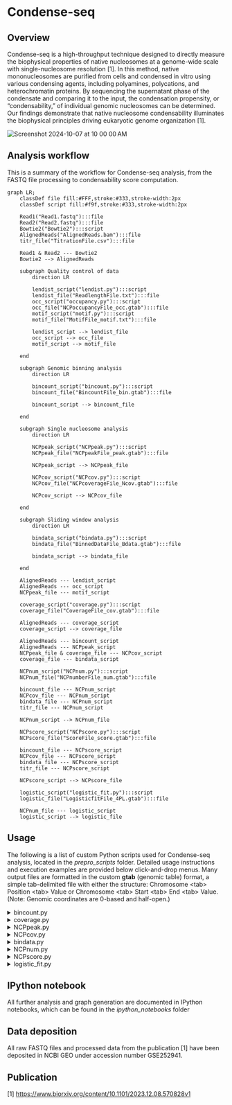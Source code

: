 # Condense-seq

## Overview

Condense-seq is a high-throughput technique designed to directly measure the biophysical properties of native nucleosomes at a genome-wide scale with single-nucleosome resolution [1]. In this method, native mononucleosomes are purified from cells and condensed in vitro using various condensing agents, including polyamines, polycations, and heterochromatin proteins. By sequencing the supernatant phase of the condensate and comparing it to the input, the condensation propensity, or “condensability,” of individual genomic nucleosomes can be determined. Our findings demonstrate that native nucleosome condensability illuminates the biophysical principles driving eukaryotic genome organization [1].

![Screenshot 2024-10-07 at 10 00 00 AM](https://github.com/user-attachments/assets/997795d9-6beb-4380-a118-38e8be7e7bb8)


## Analysis workflow
This is a summary of the workflow for Condense-seq analysis, from the FASTQ file processing to condensability score computation.

```mermaid
graph LR;
    classDef file fill:#FFF,stroke:#333,stroke-width:2px
    classDef script fill:#f9f,stroke:#333,stroke-width:2px

    Read1("Read1.fastq"):::file
    Read2("Read2.fastq"):::file
    Bowtie2("Bowtie2"):::script
    AlignedReads("AlignedReads.bam"):::file
    titr_file("TitrationFile.csv"):::file

    Read1 & Read2 --- Bowtie2
    Bowtie2 --> AlignedReads

    subgraph Quality control of data
        direction LR

        lendist_script("lendist.py"):::script
        lendist_file("ReadlengthFile.txt"):::file
        occ_script("occupancy.py"):::script
        occ_file("NCPoccupancyFile_occ.gtab"):::file
        motif_script("motif.py"):::script
        motif_file("MotifFile_motif.txt"):::file

        lendist_script --> lendist_file
        occ_script --> occ_file
        motif_script --> motif_file
    
    end

    subgraph Genomic binning analysis
        direction LR

        bincount_script("bincount.py"):::script
        bincount_file("BincountFile_bin.gtab"):::file

        bincount_script --> bincount_file

    end

    subgraph Single nucleosome analysis
        direction LR

        NCPpeak_script("NCPpeak.py"):::script    
        NCPpeak_file("NCPpeakFile_peak.gtab"):::file

        NCPpeak_script --> NCPpeak_file

        NCPcov_script("NCPcov.py"):::script
        NCPcov_file("NCPcoverageFile_Ncov.gtab"):::file
        
        NCPcov_script --> NCPcov_file

    end

    subgraph Sliding window analysis
        direction LR

        bindata_script("bindata.py"):::script
        bindata_file("BinnedDataFile_Bdata.gtab"):::file

        bindata_script --> bindata_file

    end

    AlignedReads --- lendist_script
    AlignedReads --- occ_script
    NCPpeak_file --- motif_script

    coverage_script("coverage.py"):::script
    coverage_file("CoverageFile_cov.gtab"):::file

    AlignedReads --- coverage_script
    coverage_script --> coverage_file

    AlignedReads --- bincount_script
    AlignedReads --- NCPpeak_script
    NCPpeak_file & coverage_file --- NCPcov_script
    coverage_file --- bindata_script

    NCPnum_script("NCPnum.py"):::script
    NCPnum_file("NCPnumberFile_num.gtab"):::file

    bincount_file --- NCPnum_script    
    NCPcov_file --- NCPnum_script
    bindata_file --- NCPnum_script
    titr_file --- NCPnum_script

    NCPnum_script --> NCPnum_file

    NCPscore_script("NCPscore.py"):::script
    NCPscore_file("ScoreFile_score.gtab"):::file

    bincount_file --- NCPscore_script
    NCPcov_file --- NCPscore_script
    bindata_file --- NCPscore_script
    titr_file --- NCPscore_script
    
    NCPscore_script --> NCPscore_file

    logistic_script("logistic_fit.py"):::script
    logistic_file("LogisticfitFile_4PL.gtab"):::file

    NCPnum_file --- logistic_script
    logistic_script --> logistic_file

```

## Usage
The following is a list of custom Python scripts used for Condense-seq analysis, located in the *prepro_scripts* folder. Detailed usage instructions and execution examples are provided below click-and-drop menus. Many output files are formatted in the custom **gtab** (genomic table) format, a simple tab-delimited file with either the structure: Chromosome \<tab> Position \<tab> Value or Chromosome \<tab> Start \<tab> End \<tab> Value. (Note: Genomic coordinates are 0-based and half-open.)

<details>
<summary> bincount.py </summary> <br/>

Binning reference genome and get aligned read counts for each bin
  ```
  python bincount.py AlignedReads.bam -x ref_genome -w bin_size -o out_fname
  ```

**Positional Arguments:** <br/>
`-f` SAM/BAM filenames  
`-x` Reference sequence filename

**Optional Arguments:** <br/>
`-w` Bin window size in bp  
`-m` Mismatch cut-off in bp  
`--min` Minimum length for selection in bp  
`--max` Maximum length for selection in bp  
`--chr` Target chromosome list  
`--skip` Skip the zero count bins  
`--gc` GC content option  
`--tlen` Tlen option  
`-o` Output prefix filename  

</details>


<details>
<summary> coverage.py </summary> <br/>

Reading SAM/BAM files to get read coverage along reference genome.

  ```
  python coverage.py AlignedReads.bam -x ref_genome --chr chromosome -o out_fname --skip
  ```

**Positional Arguments:** <br/> 
`-f` SAM/BAM filenames  
`-x` Reference sequence filename  

**Optional Arguments:** <br/>
`-m` Mismatch cut-off in bp  
`--min` Minimum length for selection in bp  
`--max` Maximum length for selection in bp  
`--skip` Skip the zero coverage positions  
`--chr` Target chromosome list  
`-o` Output prefix filename

</details>


<details>
<summary> NCPpeak.py </summary> <br/>

Peak calling for each nucleosome positions

  ```
  python NCPpeak.py AlignedReads.bam -x ref_genome --chr chromosome -o out_fname --skip
  ```

**Positional Arguments:** <br/>  
`-f` SAM/BAM filenames (last file used as control)  

**Optional Arguments:** <br/>
`-m` Mismatch cut-off in bp  
`--min` Minimum length for selection in bp (default: 126bp)  
`--max` Maximum length for selection in bp (default: 184bp)  
`--Nlen` Mono-nucleosomal length in bp  
`--ovlap` Maximum allowed overlap between NCPS in bp  
`--skip` Skip the zero coverage positions  
`--chr` Target chromosome list  
`-o` Output prefix filename  

</details>


<details>
<summary> NCPcov.py </summary> <br/>

Compute coverage area under each nucleosome peaks

  ```
  python NCPcov.py NCPpeakFile_peak.gtab CoverageFile_cov.gtab --chr chromosome -o out_fname
  ```

**Positional Arguments:** <br/>
`--peak` Peak gtab file  
`--cov` Coverage gtab file  

**Optional Arguments:** <br/>
`--peak-choice` NCP peak data choice (default: input control only, "all": all data)  
`--Nlen` Mono-nucleosomal window in bp  
`--chr` Target chromosome list  
`-o` Output prefix filename  

</details>


<details>
<summary> bindata.py </summary> <br/>

Compute coverage area for each sliding window along genome

  ```
  python bindata.py CoverageFile_cov.gtab -x ref_genome --Bsize bin_size --Bstep Bin_step --chr chromosome -o out_fname
  ```

**Positional Arguments:** <br/>
`-f` Data gtab file  
`-x` Reference sequence filename  

**Optional Arguments:** <br/>
`--Bsize` Bin window in bp  
`--Bstep` Bin moving step in bp  
`--Bvalue` Binning value choice (sum/mean)  
`--skip` Skip the zero coverage positions  
`--chr` Target chromosome list  
`-o` Output prefix filename  

</details>



<details>
<summary> NCPnum.py </summary> <br/>

Using reads coverage/counts and titration file, estimate molecular number of nucleosomes for each bin or peak

  ```
  python NCPnum.py BincountFile_bin.gtab | NCPcoverageFile_Ncov.gtab | BinnedDataFile_Bdata.gtab -t TitrationFile.csv --tnum TitrationNumber --chr chromosome -o out_fname
  ```

**Positional Arguments:** <br/>
`-f` Ncov/bin/Bdata.gtab file list  

**Optional Arguments:** <br/>
`-t` Titration filename  
`--tnum` Titration number of each data  
`--mscale` Total molecule number scale of input  
`--chr` Target chromosome list  
`-o` Output prefix filename  

</details>


<details>
<summary> NCPscore.py </summary> <br/>

Compute the condensability score, which is a negative log of molecular number ratio over input, for each genomic bin or peaks

  ```
  python NCPscore.py BincountFile_bin.gtab | NCPcoverageFile_Ncov.gtab | BinnedDataFile_Bdata.gtab -t TitrationFile.csv --tnum TitrationNumber --chr chromosome -o out_fname
  ```

**Positional Arguments:** <br/>
`-f` Ncov/bin/Bdata.gtab file list  

**Optional Arguments:** <br/>
`-i` Input control files (in same order of data files)  
`-t` Titration filename  
`--tnum` Titration number for each data (in same order of data files)  
`--numc` Correct scores using titration file  
`--metric` Score metric (-log[base], default: -log[e], None: No-log)  
`--chr` Target chromosome list  
`-o` Output prefix filename  

</details>


<details>
<summary> logistic_fit.py </summary> <br/>

Fit the logistic curves to molecular number changes over titrations for each genomic bins

  ```
  python logistic_fit.py NCPnumFile_num.gtab -t TitrationFile.csv --tnum TitrationNumber -m FittingModel -o out_fname
  ```

**Positional Arguments:** <br/>
`-f` Concatenated num.gtab file list  

**Options:** <br/>
`-t` Titration filename  
`--tnum` Titration number of each column in num data  
`--min_tnum` Minimum titration data number for fitting  
`--model` Logistic model for fitting data (sigmoid or hill)  
`--method` Logistic regression method (curve_fit or evolution)  
`--min_rsq` Minimum R-squared value for fitting quality  
`--min_top` Lower bound of Top parameter in 4PL model  
`--max_top` Upper bound of Top parameter in 4PL model  
`--min_bottom` Lower bound of Bottom parameter in 4PL model  
`--max_bottom` Upper bound of Bottom parameter in 4PL model  
`--min_rate` Lower bound of Rate parameter in 4PL model  
`--max_rate` Upper bound of Rate parameter in 4PL model  
`--min_chalf` Lower bound of C-half parameter in 4PL model  
`--max_chalf` Upper bound of C-half parameter in 4PL model  
`--chr` Target chromosome list  
`--graph` Plot the graphs fitting the data  
`-o` Output prefix filename  

</details>

## IPython notebook
All further analysis and graph generation are documented in IPython notebooks, which can be found in the *ipython_notebooks* folder

## Data deposition
All raw FASTQ files and processed data from the publication [1] have been deposited in NCBI GEO under accession number GSE252941.

## Publication

[1] https://www.biorxiv.org/content/10.1101/2023.12.08.570828v1
